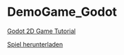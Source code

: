 # DemoGame_Godot

[Godot 2D Game Tutorial](https://docs.godotengine.org/de/4.x/getting_started/first_2d_game/index.html)

[Spiel herunterladen]([https://github.com/AndreRathlos/DemoGame_Godot/main/DemoGame.exe](https://github.com/AndreRathlos/DemoGame_Godot/blob/main/DemoGame.exe))

